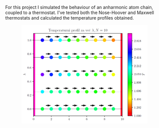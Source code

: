 For this project I simulated the behaviour of an anharmonic atom chain, coupled to a thermostat.
I've tested both the Nose-Hoover and Maxwell thermostats and calculated the temperature profiles obtained.

<div style="text-align: center;">
    <img src="teaser.png" alt="Some temperature profiles" width="400"/>
</div>
